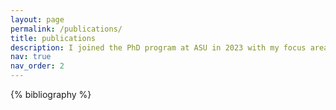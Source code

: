 ```yaml
---
layout: page
permalink: /publications/
title: publications
description: I joined the PhD program at ASU in 2023 with my focus area as compositonal robot learning. Prior to that, I researched document automation and text generation at Wells Fargo. 
nav: true
nav_order: 2
---
```


<!-- _pages/publications.md -->

<!-- Bibsearch Feature -->

<!-- {% include bib_search.liquid %} -->

<div class="publications">

{% bibliography %}

</div>

